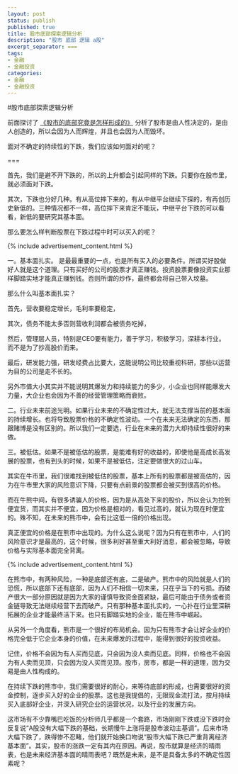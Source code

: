 ```yaml
---
layout: post
status: publish
published: true
title: 股市底部探索逻辑分析
description: "股市 底部 逻辑 a股"
excerpt_separator: ===
tags:
- 金融
- 金融投资
categories:
- 金融
- 金融投资
---
```


#股市底部探索逻辑分析

前面探讨了 [《股市的底部究竟是怎样形成的》](http://www.luzexi.com/%E9%87%91%E8%9E%8D/2018/06/22/%E8%82%A1%E5%B8%82%E7%9A%84%E5%BA%95%E9%83%A8%E7%A9%B6%E7%AB%9F%E6%98%AF%E6%80%8E%E6%A0%B7%E5%BD%A2%E6%88%90%E7%9A%84.html) 分析了股市是由人性决定的，是由人创造的，所以会因为人而辉煌，并且也会因为人而毁坏。

面对不确定的持续性的下跌，我们应该如何面对的呢？

===

首先，我们是避不开下跌的，所以的上升都会引起同样的下跌。只要你在股市里，就必须面对下跌。

其次，下跌也分好几种。有从高位摔下来的，有从中继平台继续下探的，有再创历史新低的。三种情况都不一样，高位摔下来肯定不能玩，中继平台下跌的可以看看，新低的要研究其基本面。

那么要怎么样判断股票在下跌过程中时可以买入的呢？

{% include advertisement_content.html %}

一。基本面扎实。 是最最重要的一点，也是所有买入的必要条件。所谓买好股做好人就是这个道理。只有买好的公司的股票才真正赚钱。投资股票要像投资实业那样脚踏实地才能真正赚到钱。否则所谓的炒作，最终都会将自己带入坟墓。

那么什么叫基本面扎实？

首先，营收要稳定增长，毛利率要稳定，

其次，债务不能太多否则营收利润都会被债务吃掉，

然后，管理层人员，特别是CEO要有能力，善于学习，积极学习，深耕本行业。而不是为了抄高股价而来。

最后，研发能力强，研发经费占比要大，这能说明公司比较重视科研，那些以运营为目的公司是走不长的。

另外市值大小其实并不能说明其爆发力和持续能力的多少，小企业也同样能爆发大力量，大企业也会因为不善的经营管理策略而衰败。

二。行业未来前途光明。如果行业未来的不确定性过大，就无法支撑当前的基本面的持续增长。也将导致股票价格的不确定性波动。一个在未来无法确定的东西，那跟赌博是没有区别的。所以我们一定要选，行业在未来的潜力大却持续性很好的来做。

三。被低估。如果不是被低估的股票，是能难有好的收益的，即使他是高成长高发展的股票，也有到头的时候，如果不是被低估，注定要做很大的过山车。

其实在牛市里，我们很难找到被低估的股票，基本上所有的股票都是被高估的，因为在牛市里大家的风险意识下降，只要有点前景的股票都会被买到很高的价格。

而在牛熊中间，有很多诱骗人的价格，因为是从高处下来的股价，所以会认为捡到便宜货，而其实并不便宜，因为价格是相对的，看见过高的，就认为现在时便宜的。殊不知，在未来的熊市中，会有比这低一倍的价格出现。

真正便宜的价格是在熊市中出现的。为什么这么说呢？因为只有在熊市中，人们的风险意识才是最高的，这个时候，很多利好甚至重大利好消息，都会被忽略，导致价格与实际基本面完全背离。

{% include advertisement_content.html %}

在熊市中，有两种风险，一种是底部还有底，二是破产。熊市中的风险就是人们的恐慌，所以底部下还有底部，因为人们不相信一切未来，只在乎当下的亏损。而破产很大一部分原因就是因为大家的谨慎导致资金面紧缺，最后可能由于债务或者资金链导致无法继续经营下去而破产。只有那种基本面扎实的，一心扑在行业里深耕拓展的企业才能最终活下来。也只有脚踏实地的企业，能在熊市中崛起。

从另外一个角度看，熊市是一个很好的布局机会。因为只有熊市才会让好企业的价格完全低于它企业本身的价值，在未来爆发的过程中，能得到很好的投资收益。

记住，价格不会因为有人买而见底，只会因为没人卖而见底。同样，价格也不会因为有人卖而见顶，只会因为没人买而见顶。股市，房市，都是一样的道理，因为交易是由人性构成的。

在持续下跌的熊市中，我们需要很好的耐心，来等待底部的形成，也需要很好的资金控制，逐步买入好的企业的股票。这也是我提倡的，无限现金流打法，按月持续买入底部好企业，并深入研究企业的运营状况，以及行业的发展方向。

这市场有不少靠嘴巴吃饭的分析师几乎都是一个套路，市场刚刚下跌或没下跌时会反复说“A股没有大幅下跌的基础，长期慢牛上涨将是股市波动主基调”。后来市场大幅下跌了，跌得惨不忍睹，他们就开始换口吻说“股市大幅下跌已严重背离经济基本面”。其实，股市的涨跌一定有其内在原因。再说，股市就算是经济的晴雨表，也是未来经济基本面的晴雨表吧？既然是未来，是不是具备太多的不确定性因素呢？

